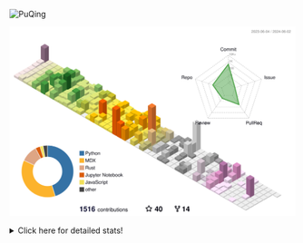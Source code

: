 ![PuQing](https://user-images.githubusercontent.com/27223114/171565019-9a56fae6-b08b-421f-99db-7e830da42371.png)

![](./profile-3d-contrib/profile-season-animate.svg)

<details>
<summary>Click here for detailed stats!</summary>

<!--START_SECTION:waka-->
![Lines of code](https://img.shields.io/badge/From%20Hello%20World%20I%27ve%20Written-1.4%20million%20lines%20of%20code-blue)

**🐱 My GitHub Data** 

> 📦 388.5 kB Used in GitHub's Storage 
 > 
> 🏆 381 Contributions in the Year 2024
 > 
> 🚫 Not Opted to Hire
 > 
> 📜 47 Public Repositories 
 > 
> 🔑 29 Private Repositories 
 > 
**I'm an Early 🐤** 

```text
🌞 Morning                631 commits         ██░░░░░░░░░░░░░░░░░░░░░░░   08.17 % 
🌆 Daytime                3610 commits        ████████████░░░░░░░░░░░░░   46.76 % 
🌃 Evening                1555 commits        █████░░░░░░░░░░░░░░░░░░░░   20.14 % 
🌙 Night                  1925 commits        ██████░░░░░░░░░░░░░░░░░░░   24.93 % 
```


📊 **This Week I Spent My Time On** 

```text
💬 Programming Languages: 
Browsing                 5 hrs 19 mins       ██████░░░░░░░░░░░░░░░░░░░   25.04 % 
Python                   4 hrs               █████░░░░░░░░░░░░░░░░░░░░   18.80 % 
Reading Paper            3 hrs 23 mins       ████░░░░░░░░░░░░░░░░░░░░░   15.91 % 
Searching                1 hr 53 mins        ██░░░░░░░░░░░░░░░░░░░░░░░   08.90 % 
JSON                     1 hr 21 mins        ██░░░░░░░░░░░░░░░░░░░░░░░   06.38 % 

🔥 Editors: 
Chrome                   12 hrs 36 mins      ███████████████░░░░░░░░░░   59.22 % 
VS Code                  7 hrs 27 mins       █████████░░░░░░░░░░░░░░░░   35.07 % 
fish                     1 hr 12 mins        █░░░░░░░░░░░░░░░░░░░░░░░░   05.72 % 

💻 Operating System: 
Mac                      13 hrs 49 mins      ████████████████░░░░░░░░░   64.93 % 
WSL                      7 hrs 6 mins        ████████░░░░░░░░░░░░░░░░░   33.44 % 
Windows                  12 mins             ░░░░░░░░░░░░░░░░░░░░░░░░░   00.99 % 
Linux                    8 mins              ░░░░░░░░░░░░░░░░░░░░░░░░░   00.64 % 
```


<!--END_SECTION:waka-->
</details>

